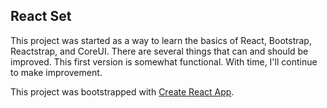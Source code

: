 ## React Set
This project was started as a way to learn the basics of React, Bootstrap, Reactstrap, and CoreUI. There are several things that can and should be improved. This first version is somewhat functional. With time, I'll continue to make improvement. 

This project was bootstrapped with [Create React App](https://github.com/facebook/create-react-app).
